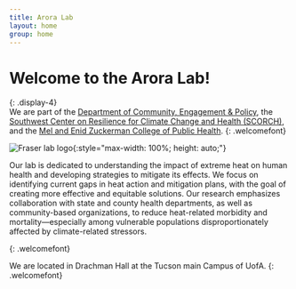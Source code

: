 ```yaml
---
title: Arora Lab
layout: home
group: home
---
```


# Welcome to the Arora Lab!
{: .display-4}
<br>
We are part of the [Department of Community, Engagement & Policy](https://publichealth.arizona.edu/departments/community-environment-policy), the [Southwest Center on Resilience for Climate Change and Health (SCORCH)](https://scorch.arizona.edu/), and the [Mel and Enid Zuckerman College of Public Health](https://publichealth.arizona.edu/).
{: .welcomefont}

![Fraser lab logo](static/img/logo/Arora_2.jpeg){:style="max-width: 100%; height: auto;"}

Our lab is dedicated to understanding the impact of extreme heat on human health and developing strategies to mitigate its effects. We focus on identifying current gaps in heat action and mitigation plans, with the goal of creating more effective and equitable solutions. Our research emphasizes collaboration with state and county health departments, as well as community-based organizations, to reduce heat-related morbidity and mortality—especially among vulnerable populations disproportionately affected by climate-related stressors.

{: .welcomefont}

We are located in Drachman Hall at the Tucson main Campus of UofA.
{: .welcomefont}
